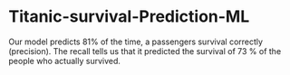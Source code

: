 # Titanic-survival-Prediction-ML

Our model predicts 81% of the time, a passengers survival correctly (precision).
The recall tells us that it predicted the survival of 73 % of the people who actually survived.
